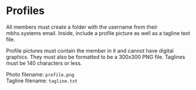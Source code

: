 # Profiles

All members must create a folder with the username from their mbhs.systems email. Inside, include a profile picture as well as a tagline text file.

Profile pictures must contain the member in it and cannot have digital graphics. They must also be formatted to be a 300x300 PNG file. Taglines must be 140 characters or less.

Photo filename: `profile.png` <br>
Tagline filename: `tagline.txt`
